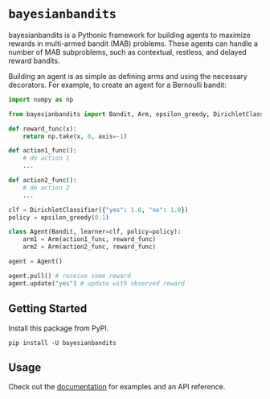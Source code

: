 # `bayesianbandits`

bayesianbandits is a Pythonic framework for building agents to maximize rewards in multi-armed bandit (MAB) problems. These agents can handle a number of MAB subproblems, such as contextual, restless, and delayed reward bandits.

Building an agent is as simple as defining arms and using the necessary decorators. For example, to create an agent for a Bernoulli bandit:

```python
import numpy as np

from bayesianbandits import Bandit, Arm, epsilon_greedy, DirichletClassifier

def reward_func(x):
    return np.take(x, 0, axis=-1)

def action1_func():
    # do action 1
    ...

def action2_func():
    # do action 2
    ...

clf = DirichletClassifier({"yes": 1.0, "no": 1.0})
policy = epsilon_greedy(0.1)

class Agent(Bandit, learner=clf, policy=policy):
    arm1 = Arm(action1_func, reward_func)
    arm2 = Arm(action2_func, reward_func)

agent = Agent()

agent.pull() # receive some reward
agent.update("yes") # update with observed reward

```

## Getting Started

Install this package from PyPI.

```
pip install -U bayesianbandits
```

## Usage

Check out the [documentation](https://bayesianbandits.readthedocs.io/en/latest/) for examples and an API reference. 